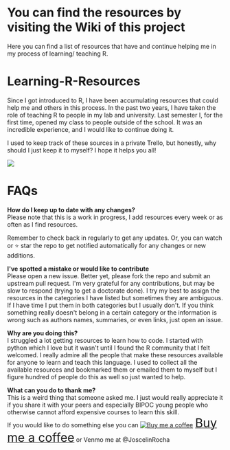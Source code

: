 # You can find the resources by visiting the Wiki of this project
Here you can find a list of resources that have and continue helping me in my process of learning/ teaching R.
# Learning-R-Resources

Since I got introduced to R, I have been accumulating resources that could help me and others in this process. In the past two years, I have taken the role of teaching R to people in my lab and university. Last semester I, for the first time, opened my class to people outside of the school. It was an incredible experience, and I would like to continue doing it.

I used to keep track of these sources in a private Trello, but honestly, why should I just keep it to myself? I hope it helps you all!

![](https://chooselifeatsimpsonhouse.files.wordpress.com/2017/02/fun-2.gif?w=384&h=386&zoom=2)

# FAQs
**How do I keep up to date with any changes?**   
Please note that this is a work in progress, I add resources every week or as often as I find resources.

Remember to check back in regularly to get any updates. Or, you can watch or ⭐ star the repo to get notified automatically for any changes or new additions.

**I've spotted a mistake or would like to contribute**   
Please open a new issue. Better yet, please fork the repo and submit an upstream pull request. I'm very grateful for any contributions, but may be slow to respond (trying to get a doctorate done). I try my best to assign the resources in the categories I have listed but sometimes they are ambiguous. If I have time I put them in both categories but I usually don't. If you think something really doesn't belong in a certain category or the information is wrong such as authors names, summaries, or even links, just open an issue.

**Why are you doing this?**    
I struggled a lot getting resources to learn how to code. I started with python which I love but it wasn't until I found the R community that I felt welcomed. I really admire all the people that make these resources available for anyone to learn and teach this language. I used to collect all the available resources and bookmarked them or emailed them to myself but I figure hundred of people do this as well so just wanted to help.

**What can you do to thank me?**     
This is a weird thing that someone asked me. I just would really appreciate it if you share it with your peers and especially BIPOC young people who otherwise cannot afford expensive courses to learn this skill.     
If you would like to do something else you can <link href="https://fonts.googleapis.com/css?family=Cookie" rel="stylesheet"><a class="bmc-button" target="_blank" href="https://www.buymeacoffee.com/JoscelinRocha"><img src="https://cdn.buymeacoffee.com/buttons/bmc-new-btn-logo.svg" alt="Buy me a coffee"><span style="margin-left:5px;font-size:28px !important;">Buy me a coffee</span></a> or Venmo me at @JoscelinRocha
